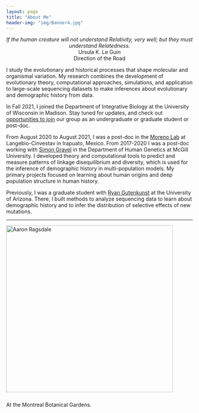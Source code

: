 ```yaml
---
layout: page
title: "About Me"
header-img: "img/Banner4.jpg"
---
```


<p style="text-align: center"><i>If the human creature will not understand Relativity, very  well; but they must understand Relatedness.</i><br>
Ursula K. Le Guin<br>Direction of the Road
</p>

I study the evolutionary and historical processes that shape molecular and organismal
variation. My research combines the development of evolutionary theory, computational
approaches, simulations, and application to large-scale sequencing datasets to make
inferences about evolutionary and demographic history from data.

In Fall 2021, I joined the Department of Integrative Biology at the University
of Wisconsin in Madison. Stay tuned for updates, and check out [opportunities
to join](2_join.html) our group as an undergraduate or graduate student or
post-doc.

From August 2020 to August 2021, I was a post-doc in the [Moreno
Lab](http://www.morenolab.org/) at Langebio-Cinvestav in Irapuato, Mexico. From
2017-2020 I was a post-doc working with [Simon
Gravel](http://simongravel.lab.mcgill.ca/Home.html) in the Department of Human
Genetics at McGill University. I developed theory and computational tools to
predict and measure patterns of linkage disequilibrium and diversity, which is
used for the inference of demographic history in multi-population models. My
primary projects focused on learning about human origins and deep population
structure in human history. 

Previously, I was a graduate student with [Ryan
Gutenkunst](http://gutengroup.mcb.arizona.edu/) at the University of Arizona.
There, I built methods to analyze sequencing data to learn about demographic
history and to infer the distribution of selective effects of new mutations.

___

<div style="float: center; padding-right: 25px; padding-bottom: 25px">
	<a href="http://apragsdale.github.io/img/AboutMe_pic.jpg"><img src="/img/AboutMe_pic.jpg" width="450" alt="Aaron Ragsdale" onclick="_gaq.push(['_trackEvent', 'IMGs', 'Image', 'Ironman']);" /></a>
</div>
At the Montreal Botanical Gardens.
